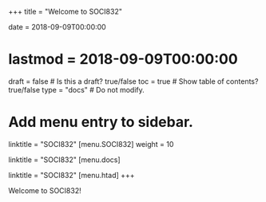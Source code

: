 +++
title = "Welcome to SOCI832"

date = 2018-09-09T00:00:00
# lastmod = 2018-09-09T00:00:00

draft = false  # Is this a draft? true/false
toc = true  # Show table of contents? true/false
type = "docs"  # Do not modify.

# Add menu entry to sidebar.
linktitle = "SOCI832"
[menu.SOCI832]
  weight = 10
  
  linktitle = "SOCI832"
  [menu.docs]
 

 linktitle = "SOCI832"
  [menu.htad]
+++

Welcome to SOCI832!